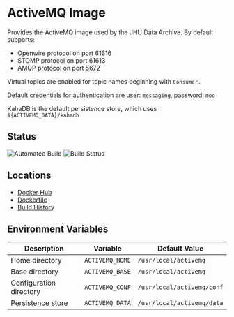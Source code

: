 # ActiveMQ Image

Provides the ActiveMQ image used by the JHU Data Archive.  By default supports:
* Openwire protocol on port 61616
* STOMP protocol on port 61613
* AMQP protocol on port 5672

Virtual topics are enabled for topic names beginning with `Consumer.`

Default credentials for authentication are user: `messaging`, password: `moo` 

KahaDB is the default persistence store, which uses `${ACTIVEMQ_DATA}/kahadb`

## Status
![Automated Build](https://img.shields.io/docker/cloud/automated/jhuda/activemq) ![Build Status](https://img.shields.io/docker/cloud/build/jhuda/activemq)

## Locations
* [Docker Hub](https://hub.docker.com/r/jhuda/activemq/tags) 
* [Dockerfile](Dockerfile)
* [Build History](https://hub.docker.com/r/jhuda/activemq/builds)

## Environment Variables

|Description|Variable|Default Value| 
|---|---|---|   
|Home directory|`ACTIVEMQ_HOME`|`/usr/local/activemq`|
|Base directory|`ACTIVEMQ_BASE`|`/usr/local/activemq`|
|Configuration directory|`ACTIVEMQ_CONF`|`/usr/local/activemq/conf`|
|Persistence store|`ACTIVEMQ_DATA`|`/usr/local/activemq/data`|
